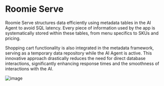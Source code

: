 # Roomie Serve

Roomie Serve structures data efficiently using metadata tables in the AI Agent to avoid SQL latency. Every piece of information used by the app is systematically stored within these tables, from menu specifics to SKUs and pricing.

Shopping cart functionality is also integrated in the metadata framework, serving as a temporary data repository while the AI Agent is active. This innovative approach drastically reduces the need for direct database interactions, significantly enhancing response times and the smoothness of interactions with the AI.

![image](https://github.com/signalwire/digital_employees/assets/13131198/a281a76d-1374-470c-9180-0e0e773c9d01)


